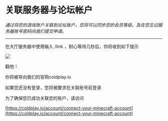 # 关联服务器与论坛帐户

*通过将您的游戏账户关联到论坛账户，您将可以同步您的会员等级，及在您忘记服务器账号密码向我们提交申请。*

----------

在大厅服务器中使用输入 /link ，耐心等待几秒后，你将收到如下提示

![](https://s3.amazonaws.com/cdn.freshdesk.com/data/helpdesk/attachments/production/48043294412/original/pM3Cwzm8-mSsmIZpm06N_j900z5thE54Ug.png?1591497979)

戳他！

你将被导向我们的官网coldplay.io

如果您还没有登录，您将被要求在关联账号前登录

为了确保您已成功关联您的账户，请访问

[https://coldplay.io/account/connect-your-minecraft-account](https://coldplay.io/account/connect-your-minecraft-account)
